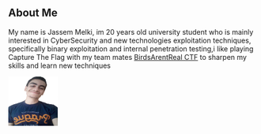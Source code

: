 ## About Me

My name is Jassem Melki, im 20 years old university student who is mainly interested in CyberSecurity and new technologies exploitation techniques, specifically binary exploitation and internal penetration testing,i like playing Capture The Flag with my team mates [BirdsArentReal CTF](https://twitter.com/barctf)  to sharpen my skills and learn new techniques

<img align="left" width="100" height="100" src="images/download.png">

